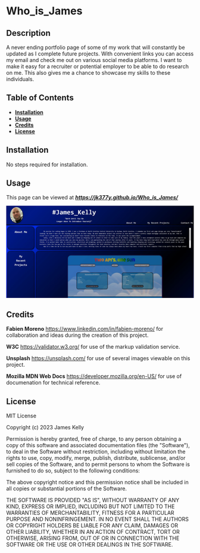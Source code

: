 # **Who_is_James**
## **Description**
A never ending portfolio page of some of my work that will constantly be updated as I complete future projects. With convenient links you can access my email and check me out on various social media platforms. I want to make it easy for a recruiter or potential employer to be able to do research on me. This also gives me a chance to showcase my skills to these individuals.
## **Table of Contents**
- [**Installation**](#installation)
- [**Usage**](#usage)
- [**Credits**](#credits)
- [**License**](#license)
## **Installation**
No steps required for installation.
## **Usage**
This page can be viewed at ***https://jk377y.github.io/Who_is_James/***

![a screen shot of my deployed page hosted on Git Pages](./assets/images/WhoIsJamesScreenshot.JPG)
## **Credits**
**Fabien Moreno** https://www.linkedin.com/in/fabien-moreno/ for collaboration and ideas during the creation of this project.

**W3C** https://validator.w3.org/ for use of the markup validation service.

**Unsplash** https://unsplash.com/ for use of several images viewable on this project.

**Mozilla MDN Web Docs** https://developer.mozilla.org/en-US/ for use of documenation for technical reference.
## **License**
MIT License

Copyright (c) 2023 James Kelly

Permission is hereby granted, free of charge, to any person obtaining a copy
of this software and associated documentation files (the "Software"), to deal
in the Software without restriction, including without limitation the rights
to use, copy, modify, merge, publish, distribute, sublicense, and/or sell
copies of the Software, and to permit persons to whom the Software is
furnished to do so, subject to the following conditions:

The above copyright notice and this permission notice shall be included in all
copies or substantial portions of the Software.

THE SOFTWARE IS PROVIDED "AS IS", WITHOUT WARRANTY OF ANY KIND, EXPRESS OR
IMPLIED, INCLUDING BUT NOT LIMITED TO THE WARRANTIES OF MERCHANTABILITY,
FITNESS FOR A PARTICULAR PURPOSE AND NONINFRINGEMENT. IN NO EVENT SHALL THE
AUTHORS OR COPYRIGHT HOLDERS BE LIABLE FOR ANY CLAIM, DAMAGES OR OTHER
LIABILITY, WHETHER IN AN ACTION OF CONTRACT, TORT OR OTHERWISE, ARISING FROM,
OUT OF OR IN CONNECTION WITH THE SOFTWARE OR THE USE OR OTHER DEALINGS IN THE
SOFTWARE.
